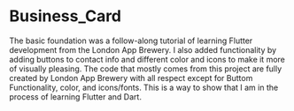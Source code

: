 # Business_Card
The basic foundation was a follow-along tutorial of learning Flutter development from the London App Brewery. I also added functionality by adding buttons to contact info and different color and icons to make it more of visually pleasing. The code that mostly comes from this project are fully created by London App Brewery with all respect except for Buttom Functionality, color, and icons/fonts. This is a way to show that I am in the process of learning Flutter and Dart.
